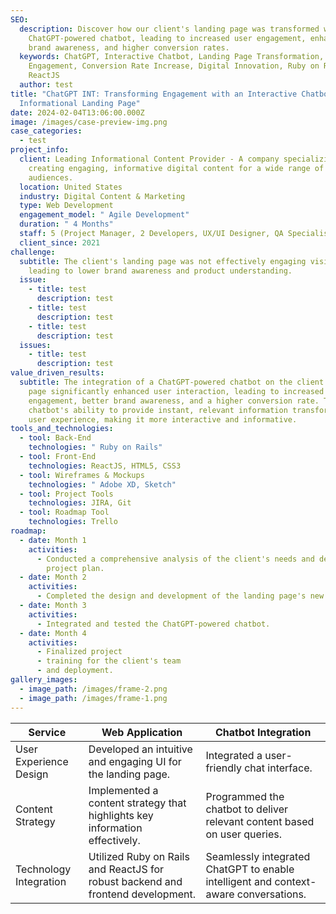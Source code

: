 ```yaml
---
SEO:
  description: Discover how our client's landing page was transformed with a
    ChatGPT-powered chatbot, leading to increased user engagement, enhanced
    brand awareness, and higher conversion rates.
  keywords: ChatGPT, Interactive Chatbot, Landing Page Transformation, User
    Engagement, Conversion Rate Increase, Digital Innovation, Ruby on Rails,
    ReactJS
  author: test
title: "ChatGPT INT: Transforming Engagement with an Interactive Chatbot on an
  Informational Landing Page"
date: 2024-02-04T13:06:00.000Z
image: /images/case-preview-img.png
case_categories:
  - test
project_info:
  client: Leading Informational Content Provider - A company specializing in
    creating engaging, informative digital content for a wide range of
    audiences.
  location: United States
  industry: Digital Content & Marketing
  type: Web Development
  engagement_model: " Agile Development"
  duration: " 4 Months"
  staff: 5 (Project Manager, 2 Developers, UX/UI Designer, QA Specialist)
  client_since: 2021
challenge:
  subtitle: The client's landing page was not effectively engaging visitors,
    leading to lower brand awareness and product understanding.
  issue:
    - title: test
      description: test
    - title: test
      description: test
    - title: test
      description: test
  issues:
    - title: test
      description: test
value_driven_results:
  subtitle: The integration of a ChatGPT-powered chatbot on the client's landing
    page significantly enhanced user interaction, leading to increased
    engagement, better brand awareness, and a higher conversion rate. The
    chatbot's ability to provide instant, relevant information transformed the
    user experience, making it more interactive and informative.
tools_and_technologies:
  - tool: Back-End
    technologies: " Ruby on Rails"
  - tool: Front-End
    technologies: ReactJS, HTML5, CSS3
  - tool: Wireframes & Mockups
    technologies: " Adobe XD, Sketch"
  - tool: Project Tools
    technologies: JIRA, Git
  - tool: Roadmap Tool
    technologies: Trello
roadmap:
  - date: Month 1
    activities:
      - Conducted a comprehensive analysis of the client's needs and developed a
        project plan.
  - date: Month 2
    activities:
      - Completed the design and development of the landing page's new UI.
  - date: Month 3
    activities:
      - Integrated and tested the ChatGPT-powered chatbot.
  - date: Month 4
    activities:
      - Finalized project
      - training for the client's team
      - and deployment.
gallery_images:
  - image_path: /images/frame-2.png
  - image_path: /images/frame-1.png
---
```

| Service | Web Application | Chatbot Integration |
| --- | --- | --- |
| User Experience Design | Developed an intuitive and engaging UI for the landing page. | Integrated a user-friendly chat interface. |
| Content Strategy | Implemented a content strategy that highlights key information effectively. | Programmed the chatbot to deliver relevant content based on user queries. |
| Technology Integration | Utilized Ruby on Rails and ReactJS for robust backend and frontend development. | Seamlessly integrated ChatGPT to enable intelligent and context-aware conversations. |
